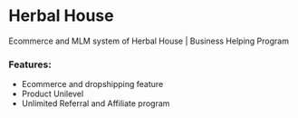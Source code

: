 # Herbal House
Ecommerce and MLM system of Herbal House | Business Helping Program

### Features:
* Ecommerce and dropshipping feature
* Product Unilevel
* Unlimited Referral and Affiliate program
